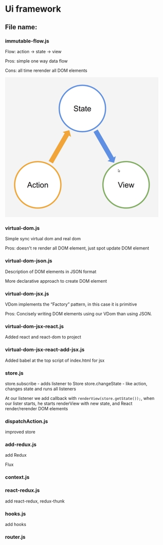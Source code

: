 # Ui framework

## File name:

### immutable-flow.js

Flow: action -> state -> view

Pros: simple one way data flow

Cons: all time rerender all DOM elements

![immutable-flow](./immutable-flow.png)

### virtual-dom.js

Simple sync virtual dom and real dom

Pros: doesn't re render all DOM element, just spot update DOM element

### virtual-dom-json.js

Description of DOM elements in JSON format

More declarative approach to create DOM element

### virtual-dom-jsx.js

VDom implements the “Factory” pattern, in this case it is primitive

Pros: Concisely writing DOM elements using our VDom than using JSON.

### virtual-dom-jsx-react.js

Added react and react-dom to project

### virtual-dom-jsx-react-add-jsx.js

Added babel at the top script of index.html for jsx

### store.js

store.subscribe - adds listener to Store
store.changeState - like action, changes state and runs all listeners

At our listener we add callback with `renderView(store.getState());`, when our lister starts, he starts renderView with new state, and React render/rerender DOM elements

### dispatchAction.js

improved store

### add-redux.js

add Redux

Flux

### context.js

### react-redux.js

add react-redux, redux-thunk

### hooks.js

add hooks

### router.js
